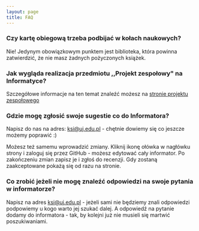 ```yaml
---
layout: page
title: FAQ
---
```

### Czy kartę obiegową trzeba podbijać w kołach naukowych?

Nie! Jedynym obowiązkowym punktem jest biblioteka, która powinna zatwierdzić, że nie masz żadnych pożyczonych książek.

### Jak wygląda realizacja przedmiotu ,,Projekt zespołowy" na Informatyce?

Szczegółowe informacje na ten temat znaleźć możesz na [stronie projektu zespołowego](http://pz.ksi.ii.uj.edu.pl/)

### Gdzie mogę zgłosić swoje sugestie co do Informatora?

Napisz do nas na adres: ksi@uj.edu.pl - chętnie dowiemy się co jeszcze możemy poprawić :) 

Możesz też samemu wprowadzić zmiany. Kliknij ikonę ołówka w nagłówku strony i zaloguj się przez GitHub - możesz edytować cały informator. Po zakończeniu zmian zapisz je i zgłoś do recenzji. Gdy zostaną zaakceptowane pokażą się od razu na stronie.

### Co zrobić jeżeli nie mogę znaleźć odpowiedzi na swoje pytania w informatorze?

Napisz na adres ksi@uj.edu.pl - jeżeli sami nie będziemy znali odpowiedzi podpowiemy u kogo warto jej szukać dalej. A odpowiedź na pytanie dodamy do informatora - tak, by kolejni już nie musieli się martwić poszukiwaniami.